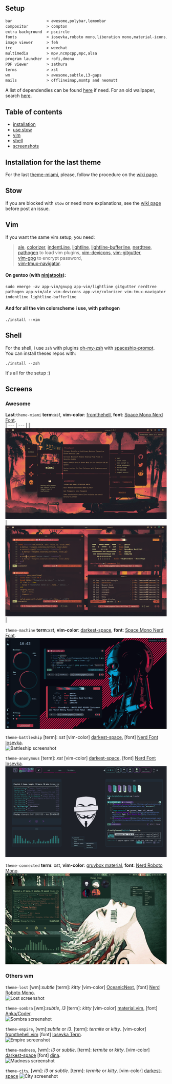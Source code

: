 ## Setup

```txt                              
bar               > awesome,polybar,lemonbar
compositor        > compton
extra background  > pscircle
fonts             > iosevka,roboto mono,liberation mono,material-icons,dina,ttf-anka-coder,NERD fonts
image viewer      > feh
irc               > weechat
multimedia        > mpv,ncmpcpp,mpc,alsa
program launcher  > rofi,dmenu
PDF viewer        > zathura
terms             > xst
wm                > awesome,subtle,i3-gaps
mails             > offlineimap,msmtp and neomutt
```
A list of dependendies can be found [here](https://raw.githubusercontent.com/szorfein/dotfiles/master/hidden-stuff/dependencies-list.txt) if need. For an old wallpaper, search [here](https://raw.githubusercontent.com/szorfein/dotfiles/master/hidden-stuff/wallpapers-list.txt).

## Table of contents
- [installation](#installation-for-the-last-theme)
- [use stow](#howto-stow)
- [vim](#vim)
- [shell](#shell)
- [screenshots](#screens)

## Installation for the last theme
For the last [theme-miami](#screens), please, follow the procedure on the [wiki page](https://github.com/szorfein/dotfiles/wiki/theme-anonymous).  

<!--
### Gentoo (with [ninjatools](https://github.com/szorfein/ninjatools) overlay)
    sudo emerge -av app-admin/stow nerd-fonts-roboto-mono nerd-fonts-iosevka xst x11-wm/awesome x11-apps/xinit feh compton dev-vcs/git rofi
-->
## Stow
If you are blocked with `stow` or need more explanations, see the [wiki page](https://github.com/szorfein/dotfiles/wiki/stow) before post an issue.  

## Vim
If you want the same vim setup, you need:

> [ale](https://github.com/w0rp/ale), 
[colorizer](https://github.com/lilydjwg/colorizer), 
[indentLine](https://github.com/Yggdroot/indentLine), 
[lightline](https://github.com/itchyny/lightline.vim), 
[lightline-bufferline](https://github.com/mengelbrecht/lightline-bufferline), 
[nerdtree](https://github.com/scrooloose/nerdtree), 
[pathogen](https://github.com/tpope/vim-pathogen) to load vim plugins, 
[vim-devicons](https://github.com/ryanoasis/vim-devicons), 
[vim-gitgutter](https://github.com/airblade/vim-gitgutter),  
[vim-gpg](https://github.com/jamessan/vim-gnupg) to encrypt password,  
[vim-tmux-navigator](https://github.com/christoomey/vim-tmux-navigator).  

#### On gentoo (with [ninjatools](https://github.com/szorfein/ninjatools)):
    sudo emerge -av app-vim/gnupg app-vim/lightline gitgutter nerdtree pathogen app-vim/ale vim-devicons app-vim/colorizer vim-tmux-navigator indentline lightline-bufferline

#### And for all the vim colorscheme i use, with pathogen
    ./install --vim

## Shell
For the shell, i use `zsh` with plugins [oh-my-zsh](https://github.com/robbyrussell/oh-my-zsh) with [spaceship-prompt](https://github.com/denysdovhan/spaceship-prompt).  
You can install theses repos with:

    ./install --zsh

It's all for the setup :)

## Screens

### Awesome
**Last**:`theme-miami` **term**:*xst*, **vim-color**: [fromthehell](https://github.com/szorfein/fromthehell.vim), **font**: [Space Mono Nerd Font](http://nerdfonts.com/#downloads).   
| --- | --- |
|![Last screenshot](https://github.com/szorfein/unix-portfolio/raw/master/miami/start_screen.png "miami") | ![terms]( https://github.com/szorfein/unix-portfolio/raw/master/miami/terms.png "miami terms") |

`theme-machine` **term**:*xst*, **vim-color**: [darkest-space](https://github.com/szorfein/darkest-space), **font**: [Space Mono Nerd Font](http://nerdfonts.com/#downloads).   
![Machine screenshot](https://github.com/szorfein/unix-portfolio/raw/master/machine/monitoring.png "machine")  

`theme-battleship` [term]: *xst* [vim-color] [darkest-space](https://github.com/szorfein/darkest-space), [font] [Nerd Font Iosevka](http://nerdfonts.com/#downloads).   
![Battleship screenshot](https://raw.githubusercontent.com/szorfein/dotfiles/master/screenshots/battleship.jpg "battleship")  

`theme-anonymous` [term]: *xst* [vim-color] [darkest-space](https://github.com/szorfein/darkest-space), [font] [Nerd Font Iosevka](http://nerdfonts.com/#downloads).   
![Anonymous screenshot](https://github.com/szorfein/unix-portfolio/blob/master/anonymous/music.png "anonymous")  

`theme-connected` **term**: xst, **vim-color**: [gruvbox material](https://github.com/sainnhe/gruvbox-material), **font**: [Nerd Roboto Mono](http://nerdfonts.com/#downloads).   
![Connected screenshot](https://github.com/szorfein/unix-portfolio/blob/master/connected/ncmpcpp.png "connected")  

### Others wm
`theme-lost` [wm]:*subtle* [term]: *kitty* [vim-color] [OceanicNext](https://github.com/mhartington/oceanic-next), [font] [Nerd Roboto Mono](http://nerdfonts.com/#downloads).   
![Lost screenshot](https://raw.githubusercontent.com/szorfein/dotfiles/master/screenshots/lost.jpg "lost")  

`theme-sombra` [wm]:*subtle*, *i3* [term]: *kitty* [vim-color] [material.vim](https://github.com/kaicataldo/material.vim.git), [font] [Anka/Coder](https://code.google.com/archive/p/anka-coder-fonts).   
![Sombra screenshot](https://raw.githubusercontent.com/szorfein/dotfiles/master/screenshots/sombra.jpg "sombra")  

`theme-empire`, [wm]:*subtle* or *i3*. [term]: *termite* or *kitty*. [vim-color] [fromthehell.vim](https://github.com/szorfein/fromthehell.vim) [font] [Iosevka Term](https://github.com/be5invis/Iosevka).  
![Empire screenshot](https://raw.githubusercontent.com/szorfein/dotfiles/master/screenshots/empire.jpg "empire")

`theme-madness`, [wm]: *i3* or *subtle*. [term]: *termite* or *kitty*. [vim-color] [darkest-space](https://github.com/szorfein/darkest-space) [font] [dina](http://www.donationcoder.com/Software/Jibz/Dina/index.html).  
![Madness screenshot](https://raw.githubusercontent.com/szorfein/dotfiles/master/screenshots/madness.jpg "madness")

`theme-city`, [wm]: *i3* or *subtle*. [term]: *termite* or *kitty*. [vim-color] [darkest-space](https://github.com/szorfein/darkest-space)
![City screenshot](https://raw.githubusercontent.com/szorfein/dotfiles/master/screenshots/city.jpg "city")
